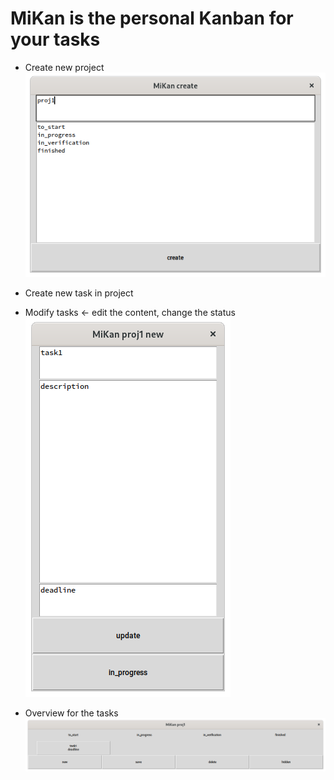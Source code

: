 # MiKan is the personal Kanban for your tasks

- Create new project
![image](https://github.com/t-lou/MiKan/blob/master/screenshots/new_project.png)

- Create new task in project
- Modify tasks <- edit the content, change the status
![image](https://github.com/t-lou/MiKan/blob/master/screenshots/new_task.png)

- Overview for the tasks
![image](https://github.com/t-lou/MiKan/blob/master/screenshots/main.png)